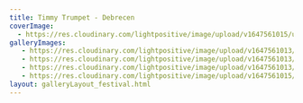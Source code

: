 ```yaml
---
title: Timmy Trumpet - Debrecen
coverImage:
  - https://res.cloudinary.com/lightpositive/image/upload/v1647561015/uploads/Timmy%20Trumpet%20-%20Debrecen/wim.jpg
galleryImages:
   - https://res.cloudinary.com/lightpositive/image/upload/v1647561013/uploads/Timmy%20Trumpet%20-%20Debrecen/wim3.jpg
   - https://res.cloudinary.com/lightpositive/image/upload/v1647561013/uploads/Timmy%20Trumpet%20-%20Debrecen/wim2.jpg
   - https://res.cloudinary.com/lightpositive/image/upload/v1647561013/uploads/Timmy%20Trumpet%20-%20Debrecen/wim1.jpg
   - https://res.cloudinary.com/lightpositive/image/upload/v1647561015/uploads/Timmy%20Trumpet%20-%20Debrecen/wim.jpg
layout: galleryLayout_festival.html
---
```

